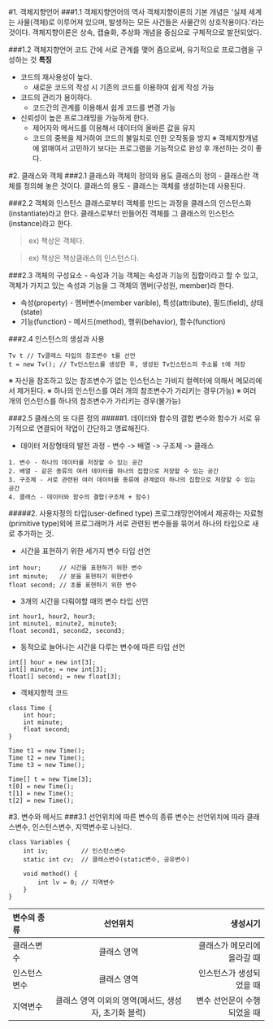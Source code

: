 #1. 객체지향언어
###1.1 객체지향언어의 역사
객체지향이론의 기본 개념은 '실제 세계는 사물(객체)로 이루어져 있으며, 발생하는 모든 사건들은 사물간의 상호작용이다.'라는 것이다.
객체지향이론은 상속, 캡슐화, 추상화 개념을 중심으로 구체적으로 발전되었다.

###1.2 객체지향언어
코드 간에 서로 관계를 맺어 줌으로써, 유기적으로 프로그램을 구성하는 것
**특징**
* 코드의 재사용성이 높다.
  - 새로운 코드의 작성 시 기존의 코드를 이용하여 쉽게 작성 가능
* 코드의 관리가 용이하다.
  - 코드간의 관계를 이용해서 쉽게 코드를 변경 가능
* 신뢰성이 높은 프로그래밍을 가능하게 한다.
  - 제어자와 메서드를 이용해서 데이터의 올바른 값을 유지
  - 코드의 중복을 제거하여 코드의 불일치로 인한 오작동을 방지
※ 객체지향개념에 얽매여서 고민하기 보다는 프로그램을 기능적으로 완성 후 개선하는 것이 좋다.

#2. 클래스와 객체
###2.1 클래스와 객체의 정의와 용도
클래스의 정의 - 클래스란 객체를 정의해 놓은 것이다.
클래스의 용도 - 클래스는 객체를 생성하는데 사용된다.

###2.2 객체와 인스턴스
클래스로부터 객체를 만드는 과정을 클래스의 인스턴스화(instantiate)라고 한다.
클래스로부터 만들어진 객체를 그 클래스의 인스턴스(instance)라고 한다.
> ex) 책상은 객체다.

> ex) 책상은 책상클래스의 인스턴스다.

###2.3 객체의 구성요소 - 속성과 기능
객체는 속성과 기능의 집합이라고 할 수 있고, 객체가 가지고 있는 속성과 기능을 그 객체의 멤버(구성원, member)라 한다.
* 속성(property) - 멤버변수(member varible), 특성(attribute), 필드(field), 상태(state)
* 기능(function) - 메서드(method), 행위(behavior), 함수(function)

###2.4 인스턴스의 생성과 사용
```
Tv t // Tv클래스 타입의 참조변수 t를 선언
t = new Tv(); // Tv인스턴스를 생성한 후, 생성된 Tv인스턴스의 주소를 t에 저장
```
※ 자신을 참조하고 있는 참조변수가 없는 인스턴스는 가비지 컬렉터에 의해서 메모리에서 제거된다.
※ 하나의 인스턴스를 여러 개의 참조변수가 가리키는 경우(가능)
※ 여러 개의 인스턴스를 하나의 참조변수가 가리키는 경우(불가능)

###2.5 클래스의 또 다른 정의
#####1. 데이터와 함수의 결합
변수와 함수가 서로 유기적으로 연결되어 작업이 간단하고 명료해진다.
* 데이터 저장형태의 발전 과정 - 변수 -> 배열 -> 구조체 -> 클래스
```
1. 변수 - 하나의 데이터를 저장할 수 있는 공간
2. 배열 - 같은 종류의 여러 데이터를 하나의 집합으로 저장할 수 있는 공간
3. 구조체 - 서로 관련된 여러 데이터를 종류에 관계없이 하나의 집합으로 저장할 수 있는 공간
4. 클래스 - 데이터와 함수의 결합(구조체 + 함수)
```
#####2. 사용자정의 타입(user-defined type)
프로그래밍언어에서 제공하는 자료형(primitive type)외에 프로그래머가 서로 관련된 변수들을 묶어서 하나의 
타입으로 새로 추가하는 것.

* 시간을 표현하기 위한 세가지 변수 타입 선언
```
int hour;     // 시간을 표현하기 위한 변수
int minute;   // 분을 표현하기 위한변수
float second; // 초를 표현하기 위한 변수
```

* 3개의 시간을 다뤄야할 때의 변수 타입 선언
```
int hour1, hour2, hour3;
int minute1, minute2, minute3;
float second1, second2, second3;
```

* 동적으로 늘어나는 시간을 다루는 변수에 따른 타입 선언
```
int[] hour = new int[3];
int[] minute; = new int[3];
float[] second; = new float[3];
```

* 객체지향적 코드
```
class Time {
    int hour;
    int minute;
    float second;
}

Time t1 = new Time();
Time t2 = new Time();
Time t3 = new Time();

Time[] t = new Time[3];
t[0] = new Time();
t[1] = new Time();
t[2] = new Time();

```

#3. 변수와 메서드
###3.1 선언위치에 따른 변수의 종류
변수는 선언위치에 따라 클래스변수, 인스턴스변수, 지역변수로 나뉜다.
```
class Variables {
    int iv;         // 인스턴스변수
    static int cv;  // 클래스변수(static변수, 공유변수)
    
    void method() {
        int lv = 0; // 지역변수
    }
}
```

| 변수의 종류 | 선언위치 | 생성시기 |
|:------------|:---------:|--------:|
|클래스변수   |클래스 영역|클래스가 메모리에 올라갈 때|
|인스턴스변수 |클래스 영역|인스턴스가 생성되었을 때|
|지역변수     |클래스 영역 이외의 영역(메서드, 생성자, 초기화 블럭)|변수 선언문이 수행되었을 때|
